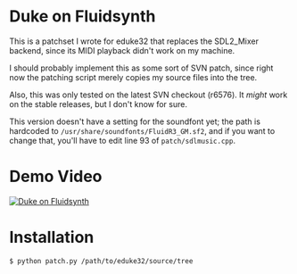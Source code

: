 # Duke on Fluidsynth

This is a patchset I wrote for eduke32 that replaces the SDL2_Mixer backend,
since its MIDI playback didn't work on my machine.

I should probably implement this as some sort of SVN patch, since right now the
patching script merely copies my source files into the tree.

Also, this was only tested on the latest SVN checkout (r6576). It _might_ work
on the stable releases, but I don't know for sure.

This version doesn't have a setting for the soundfont yet; the path is hardcoded
to `/usr/share/soundfonts/FluidR3_GM.sf2`, and if you want to change that,
you'll have to edit line 93 of `patch/sdlmusic.cpp`.

# Demo Video

[![Duke on Fluidsynth](http://img.youtube.com/vi/mxkctwRZlHo/0.jpg)](http://www.youtube.com/watch?v=mxkctwRZlHo "Duke on Fluidsynth")

# Installation

```
$ python patch.py /path/to/eduke32/source/tree
```
